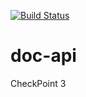[![Build Status](https://travis-ci.org/andela-ekahindi/doc-api.svg?branch=develop)](https://travis-ci.org/andela-ekahindi/doc-api)
# doc-api
CheckPoint 3
